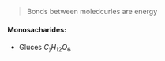 > Bonds between moledcurles are energy
#### Monosacharides:
 - Gluces $C_)H_12O_6$
<!--stackedit_data:
eyJoaXN0b3J5IjpbLTE1MzU0MjAwNDBdfQ==
-->